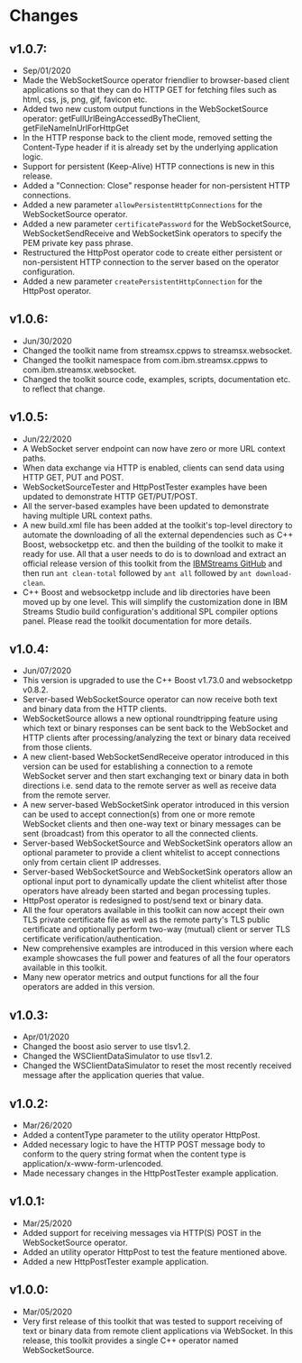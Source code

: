 Changes
=======
## v1.0.7:
* Sep/01/2020
* Made the WebSocketSource operator friendlier to browser-based client applications so that they can do HTTP GET for fetching files such as html, css, js, png, gif, favicon etc.
* Added two new custom output functions in the WebSocketSource operator: getFullUrlBeingAccessedByTheClient, getFileNameInUrlForHttpGet
* In the HTTP response back to the client mode, removed setting the Content-Type header if it is already set by the underlying application logic.
* Support for persistent (Keep-Alive) HTTP connections is new in this release.
* Added a "Connection: Close" response header for non-persistent HTTP connections.
* Added a new parameter `allowPersistentHttpConnections` for the WebSocketSource operator.
* Added a new parameter `certificatePassword` for the WebSocketSource, WebSocketSendReceive and WebSocketSink operators to specify the PEM private key pass phrase.
* Restructured the HttpPost operator code to create either persistent or non-persistent HTTP connection to the server based on the operator configuration.
* Added a new parameter `createPersistentHttpConnection` for the HttpPost operator.

## v1.0.6:
* Jun/30/2020
* Changed the toolkit name from streamsx.cppws to streamsx.websocket.
* Changed the toolkit namespace from com.ibm.streamsx.cppws to com.ibm.streamsx.websocket.
* Changed the toolkit source code, examples, scripts, documentation etc. to reflect that change.

## v1.0.5:
* Jun/22/2020
* A WebSocket server endpoint can now have zero or more URL context paths.
* When data exchange via HTTP is enabled, clients can send data using HTTP GET, PUT and POST.
* WebSocketSourceTester and HttpPostTester examples have been updated to demonstrate HTTP GET/PUT/POST.
* All the server-based examples have been updated to demonstrate having multiple URL context paths.
* A new build.xml file has been added at the toolkit's top-level directory to automate the downloading of all the external dependencies such as C++ Boost, websocketpp etc. and then the building of the toolkit to make it ready for use. All that a user needs to do is to download and extract an official release version of this toolkit from the [IBMStreams GitHub](https://github.com/IBMStreams/streamsx.websocket/releases) and then run `ant clean-total` followed by `ant all` followed by `ant download-clean`.
* C++ Boost and websocketpp include and lib directories have been moved up by one level. This will simplify the customization done in IBM Streams Studio build configuration's additional SPL compiler options panel. Please read the toolkit documentation for more details.

## v1.0.4:
* Jun/07/2020
* This version is upgraded to use the C++ Boost v1.73.0 and websocketpp v0.8.2.
* Server-based WebSocketSource operator can now receive both text and binary data from the HTTP clients.
* WebSocketSource allows a new optional roundtripping feature using which text or binary responses can be sent back to the WebSocket and HTTP clients after processing/analyzing the text or binary data received from those clients.
* A new client-based WebSocketSendReceive operator introduced in this version can be used for establishing a connection to a remote WebSocket server and then start exchanging text or binary data in both directions i.e. send data to the remote server as well as receive data from the remote server.
* A new server-based WebSocketSink operator introduced in this version can be used to accept connection(s) from one or more remote WebSocket clients and then one-way text or binary messages can be sent (broadcast) from this operator to all the connected clients.
* Server-based WebSocketSource and WebSocketSink operators allow an optional parameter to provide a client whitelist to accept connections only from certain client IP addresses.
* Server-based WebSocketSource and WebSocketSink operators allow an optional input port to dynamically update the client whitelist after those operators have already been started and began processing tuples.
* HttpPost operator is redesigned to post/send text or binary data.
* All the four operators available in this toolkit can now accept their own TLS private certificate file as well as the remote party's TLS public certificate and optionally perform two-way (mutual) client or server TLS certificate verification/authentication.
* New comprehensive examples are introduced in this version where each example showcases the full power and features of all the four operators available in this toolkit.
* Many new operator metrics and output functions for all the four operators are added in this version.

## v1.0.3:
* Apr/01/2020
* Changed the boost asio server to use tlsv1.2.
* Changed the WSClientDataSimulator to use tlsv1.2.
* Changed the WSClientDataSimulator to reset the most recently received message after the application queries that value.

## v1.0.2:
* Mar/26/2020
* Added a contentType parameter to the utility operator HttpPost.
* Added necessary logic to have the HTTP POST message body to conform to the query string format when the content type is application/x-www-form-urlencoded.
* Made necessary changes in the HttpPostTester example application.

## v1.0.1:
* Mar/25/2020
* Added support for receiving messages via HTTP(S) POST in the WebSocketSource operator.
* Added an utility operator HttpPost to test the feature mentioned above.
* Added a new HttpPostTester example application.

## v1.0.0:
* Mar/05/2020
* Very first release of this toolkit that was tested to support receiving of text or binary data from remote client applications via WebSocket. In this release, this toolkit provides a single C++ operator named WebSocketSource.

